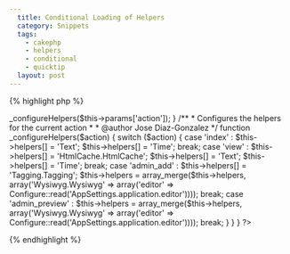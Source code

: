 ```yaml
---
  title: Conditional Loading of Helpers
  category: Snippets
  tags:
    - cakephp
    - helpers
    - conditional
    - quicktip
  layout: post
---
```


{% highlight php %}
<?php
class TumblesController extends TumbleAppController {

	var $name = 'Tumbles';
	function beforeRender() {
		parent::beforeRender()
		$this->_configureHelpers($this->params['action']);
	}
/**
 * Configures the helpers for the current action
 *
 * @author Jose Diaz-Gonzalez
 */
	function _configureHelpers($action) {
		switch ($action) {
			case 'index' :
				$this->helpers[] = 'Text';
				$this->helpers[] = 'Time';
				break;
			case 'view' :
				$this->helpers[] = 'HtmlCache.HtmlCache';
				$this->helpers[] = 'Text';
				$this->helpers[] = 'Time';
				break;
			case 'admin_add' :
				$this->helpers[] = 'Tagging.Tagging';
				$this->helpers = array_merge($this->helpers, array('Wysiwyg.Wysiwyg' => array('editor' => Configure::read('AppSettings.application.editor'))));
				break;
			case 'admin_preview' :
				$this->helpers = array_merge($this->helpers, array('Wysiwyg.Wysiwyg' => array('editor' => Configure::read('AppSettings.application.editor'))));
				break;
		}
	}
}
?>
{% endhighlight %}